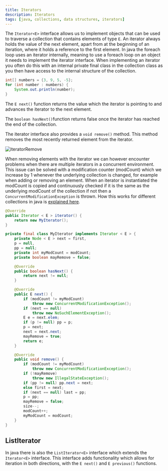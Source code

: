 ```yaml
---
title: Iterators
description: Iterators
tags: [java, collections, data structures, iterators]
---
```


The `Iterator<E>` interface allows us to implement objects that can be used to traverse a collection that contains elements of type `E`. An iterator always holds the value of the next element, apart from at the beginning of an iteration, where it holds a reference to the first element. In java the foreach loop uses an iterator internally, meaning to use a foreach loop on an object it needs to implement the iterator interface. When implementing an iterator you often do this with an internal private final class in the collection class as you then have access to the internal structure of the collection.

```java
int[] numbers = {3, 9, 5, -5};
for (int number : numbers) {
    System.out.println(number);
}
```

The `E next()` function returns the value which the iterator is pointing to and advances the iterator to the next element.

The `boolean hasNext()`function returns false once the iterator has reached the end of the collection.

The iterator interface also provides a `void remove()` method. This method removes the most recently returned element from the iterator.

![iteratorRemove](/img/programming/iteratorRemove.png)

When removing elements with the iterator we can however encounter problems when there are multiple iterators in a concurrent environment. This issue can be solved with a modification counter (modCount) which we increase by 1 whenever the underlying collection is changed, for example when adding or removing an element. When an iterator is instantiated the modCount is copied and  continuously checked if it is the same as the underlying modCount of the collection if not then a `ConcurrentModificationException` is thrown. How this works for different collections in java is [explained here](https://stackoverflow.com/a/5847949/10994912).

```java
@Override
public Iterator < E > iterator() {
    return new MyIterator();
}

private final class MyIterator implements Iterator < E > {
    private Node < E > next = first,
    p = null,
    pp = null;
    private int myModCount = modCount;
    private boolean mayRemove = false;

    @Override
    public boolean hasNext() {
        return next != null;
    }

    @Override
    public E next() {
        if (modCount != myModCount)
            throw new ConcurrentModificationException();
        if (next == null)
            throw new NoSuchElementException();
        E e = next.elem;
        if (p != null) pp = p;
        p = next;
        next = next.next;
        mayRemove = true;
        return e;
    }

    @Override
    public void remove() {
        if (modCount != myModCount)
            throw new ConcurrentModificationException();
        if (!mayRemove)
            throw new IllegalStateException();
        if (pp != null) pp.next = next;
        else first = next;
        if (next == null) last = pp;
        p = pp;
        mayRemove = false;
        size--;
        modCount++;
        myModCount = modCount;
    }
}
```

## ListIterator

In java there is also the `ListIterator<E>` interface which extends the `Iterator<E>` interface. This interface adds functionality  which allows for iteration in both directions, with the `E next()` and `E previous()` functions.
